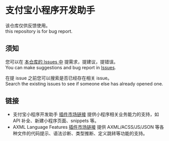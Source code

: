 # 支付宝小程序开发助手

该仓库仅供反馈使用。  
this repository is for bug report.

## 须知

您可以在 [本仓库的 Issues 中](/issues) 提需求，提建议，提错误。  
You can make suggestions and bug report in [Issues](/issues).

在提 issue 之前您可以搜索是否已经存在相关 issue。  
Search the existing issues to see if someone else has already opened one.

## 链接

- 支付宝小程序开发助手 [插件市场链接](https://marketplace.visualstudio.com/items?itemName=alipay.minicode)
    提供小程序相关业务能力的支持，如 API 补全、新建小程序页面、snippets 等。
- AXML Language Features [插件市场链接](https://marketplace.visualstudio.com/items?itemName=alipay.appx-axml-language)
    提供 AXML/ACSS/JS/JSON 等各种文件的代码提示、语法诊断、类型推断、定义跳转等功能的支持。
